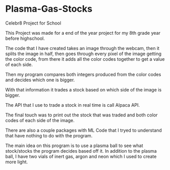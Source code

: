 # Plasma-Gas-Stocks
Celebr8 Project for School

This Project was made for a end of the year project for my 8th grade year before highschool.


The code that I have created takes an image through the webcam, then it splits the image in half, then goes through every pixel of the image getting the color code, from there
it adds all the color codes together to get a value of each side. 

Then my program compares both integers produced from the color codes and decides which one is bigger.

With that information it trades a stock based on which side of the image is bigger.

The API that I use to trade a stock in real time is call Alpaca API.

The final touch was to print out the stock that was traded and both color codes of each side of the image.


There are also a couple packages with ML Code that I tryed to understand that have nothing to do with the program.


The main idea on this program is to use a plasma ball to see what stock/stocks the program decides based off it. In addition to the plasma ball, I have two vials of 
inert gas, argon and neon which I used to create more light.





